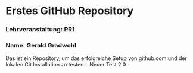 # Erstes GitHub Repository
### Lehrveranstaltung: PR1
### Name: Gerald Gradwohl
Das ist ein Repository, um das erfolgreiche Setup von github.com und der lokalen Git Installation zu
testen...
Neuer Test 2.0
